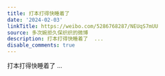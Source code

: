 ```yaml
---
title: 打本打得快睡着了
date: '2024-02-03'
linkTitle: https://weibo.com/5286768287/NEUqS7mUU
source: 多次婉拒久保织织的微博
description: 打本打得快睡着了  ...
disable_comments: true
---
```

打本打得快睡着了  ...